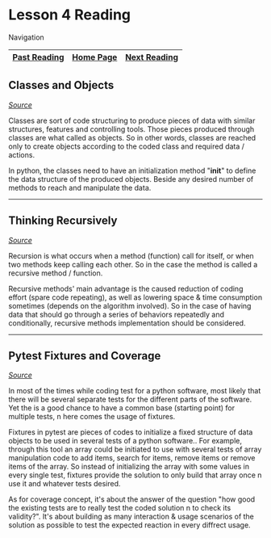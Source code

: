 # Lesson 4 Reading

Navigation

| [Past Reading](../Read-03/README.md) | [Home Page](../README.md) | [Next Reading](../Read-05/README.md) |
| ------------ | --------- | ------------ |

## Classes and Objects

*[Source](https://www.learnpython.org/en/Classes_and_Objects)*

Classes are sort of code structuring to produce pieces of data with similar structures, features and controlling tools. Those pieces produced through classes are what called as objects. So in other words, classes are reached only to create objects according to the coded class and required data / actions.

In python, the classes need to have an initialization method "__init__" to define the data structure of the produced objects. Beside any desired number of methods to reach and manipulate the data.

---

## Thinking Recursively

*[Source](https://realpython.com/python-thinking-recursively/)*

Recursion is what occurs when a method (function) call for itself, or when two methods keep calling each other. So in the case the method is called a recursive method / function.

Recursive methods' main advantage is the caused reduction of coding effort (spare code repeating), as well as lowering space & time consumption sometimes (depends on the algorithm involved). So in the case of having data that should go through a series of behaviors repeatedly and conditionally, recursive methods implementation should be considered.

---

## Pytest Fixtures and Coverage

*[Source](https://www.linuxjournal.com/content/python-testing-pytest-fixtures-and-coverage)*

In most of the times while coding test for a python software, most likely that there will be several separate tests for the different parts of the software. Yet the is a good chance to have a common base (starting point) for multiple tests, n here comes the usage of fixtures.

Fixtures in pytest are pieces of codes to initialize a fixed structure of data objects to be used in several tests of a python software.. For example, through this tool an array could be initiated to use with several tests of array manipulation code to add items, search for items, remove items or remove items of the array. So instead of initializing the array with some values in every single test, fixtures provide the solution to only build that array once n use it and whatever tests desired.

As for coverage concept, it's about the answer of the question "how good the existing tests are to really test the coded solution n to check its validity?". It's about building as many interaction & usage scenarios of the solution as possible to test the expected reaction in every diffrect usage.

